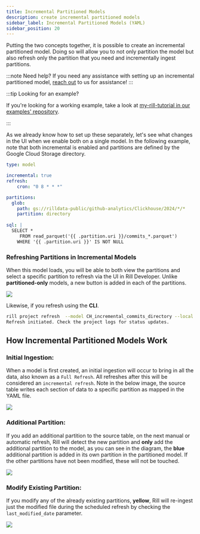 ```yaml
---
title: Incremental Partitioned Models
description: create incremental partitioned models
sidebar_label: Incremental Partitioned Models (YAML)
sidebar_position: 20
---
```



Putting the two concepts together, it is possible to create an incremental partitioned model. Doing so will allow you to not only partition the model but also refresh only the partition that you need and incrementally ingest partitions.

:::note Need help?
If you need any assistance with setting up an incremental partitioned model, [reach out](/contact) to us for assistance! 
:::

:::tip Looking for an example?

If you're looking for a working example, take a look at [my-rill-tutorial in our examples' repository](https://github.com/rilldata/rill-examples).

:::


As we already know how to set up these separately, let's see what changes in the UI when we enable both on a single model. In the following example, note that both incremental is enabled and partitions are defined by the Google Cloud Storage directory.

```yaml
type: model

incremental: true
refresh:
    cron: "0 8 * * *"

partitions:
  glob:
    path: gs://rilldata-public/github-analytics/Clickhouse/2024/*/*
    partition: directory
  
sql: |
  SELECT * 
     FROM read_parquet('{{ .partition.uri }}/commits_*.parquet') 
    WHERE '{{ .partition.uri }}' IS NOT NULL
```

### Refreshing Partitions in Incremental Models

When this model loads, you will be able to both view the partitions and select a specific partition to refresh via the UI in Rill Developer. Unlike **partitioned-only** models, a new button is added in each of the partitions. 



<img src = '/img/build/advanced-models/incremental-partitions-developer.png' class='rounded-gif' />
<br />


Likewise, if you refresh using the **CLI**.

```bash
rill project refresh  --model CH_incremental_commits_directory --local --partition ba9f71625de8e042cabf3333576d502c
Refresh initiated. Check the project logs for status updates.
```





## How Incremental Partitioned Models Work

### Initial Ingestion:
When a model is first created, an initial ingestion will occur to bring in all the data, also known as a `Full Refresh`. All refreshes after this will be considered an `incremental refresh`. Note in the below image, the source table writes each section of data to a specific partition as mapped in the YAML file. 



<img src = '/img/build/advanced-models/initial-ingestion.png' class='rounded-gif' />
<br />




### Additional Partition:
If you add an additional partition to the source table, on the next manual or automatic refresh, Rill will detect the new partition and **only** add the additional partition to the model, as you can see in the diagram, the **blue** additional partition is added in its own partition in the partitioned model. If the other partitions have not been modified, these will not be touched.

<img src = '/img/build/advanced-models/additional-partition.png' class='rounded-gif' />
<br />

### Modify Existing Partition:
If you modify any of the already existing partitions, **yellow**, Rill will re-ingest just the modified file during the scheduled refresh by checking the `last_modified_date` parameter.


<img src = '/img/build/advanced-models/modified-partition.png' class='rounded-gif' />
<br />